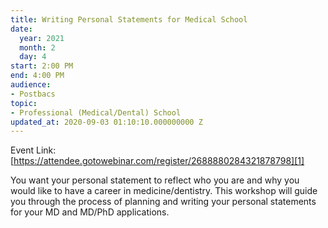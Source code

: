 ```yaml
---
title: Writing Personal Statements for Medical School
date:
  year: 2021
  month: 2
  day: 4
start: 2:00 PM
end: 4:00 PM
audience:
- Postbacs
topic:
- Professional (Medical/Dental) School
updated_at: 2020-09-03 01:10:10.000000000 Z
---
```

Event Link:
[https://attendee.gotowebinar.com/register/2688880284321878798][1]

You want your personal statement to reflect who you are and why you
would like to have a career in medicine/dentistry. This workshop will
guide you through the process of planning and writing your personal
statements for your MD and MD/PhD applications.

 



[1]: https://attendee.gotowebinar.com/register/2688880284321878798
